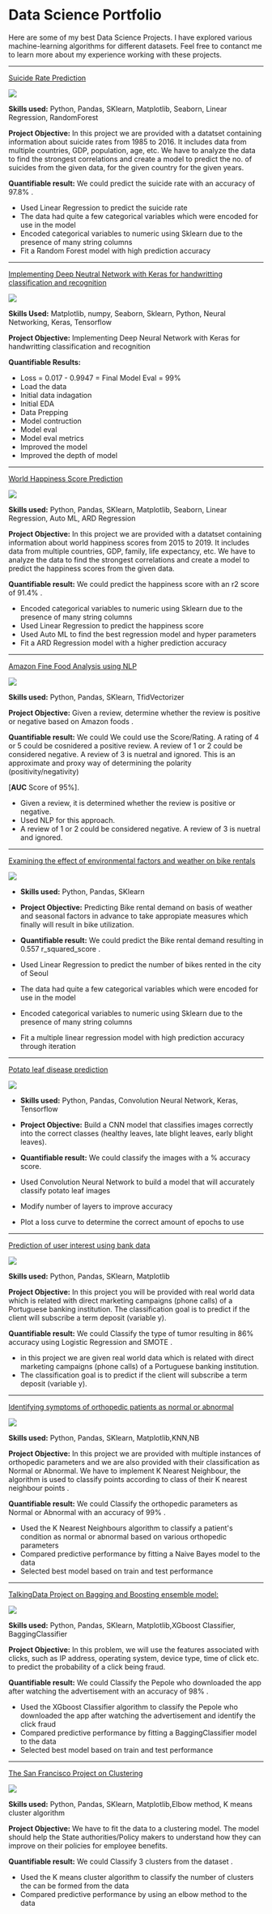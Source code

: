 # Data Science Portfolio

Here are some of my best Data Science Projects. I have explored various machine-learning algorithms for different datasets. Feel free to contanct me to learn more about my experience working with these projects.

***

[Suicide Rate Prediction ](https://github.com/Hwarriach/Suicide_Rates_Prediction.git)

<img src="images/suicide.jpg?raw=true"/>

**Skills used:** Python, Pandas, SKlearn, Matplotlib, Seaborn, Linear Regression, RandomForest

**Project Objective:** In this project we are provided with a datatset containing information about suicide rates from 1985 to 2016. It includes data from multiple countries, GDP, population, age, etc. We have to analyze the data to find the strongest correlations and create a model to predict the no. of suicides from the given data, for the given country for the given years.

**Quantifiable result:** We could predict the  suicide rate with an accuracy of 97.8% .

- Used Linear Regression to predict the suicide rate
- The data had quite a few categorical variables which were encoded for use in the model
- Encoded categorical variables to numeric using Sklearn due to the presence of many string columns
- Fit a Random Forest model with high prediction accuracy

***

[Implementing Deep Neutral Network with Keras for handwritting classification and recognition](https://github.com/Hwarriach/Deep_Neural_Network.git)

 <img src="images/Neural-Network-diagram.jpeg?raw=true"/>

<b>Skills Used:</b> Matplotlib, numpy, Seaborn, Sklearn, Python, Neural Networking, Keras, Tensorflow

<b>Project Objective:</b> Implementing Deep Neural Network with Keras for handwritting classification and recognition

<b>Quantifiable Results:</b>

  - Loss = 0.017 - 0.9947 = Final Model Eval = 99%
  - Load the data
  - Initial data indagation
  - Initial EDA
  - Data Prepping
  - Model contruction
  - Model eval
  - Model eval metrics
  - Improved the model
  - Improved the depth of model

***

[World Happiness Score Prediction ](https://github.com/Hwarriach/World_Happiness_Score.git)

<img src="images/worldhappiness.jpg?raw=true"/>

**Skills used:** Python, Pandas, SKlearn, Matplotlib, Seaborn, Linear Regression, Auto ML, ARD Regression

**Project Objective:** In this project we are provided with a datatset containing information about world happiness scores from 2015 to 2019. It includes data from multiple countries, GDP, family, life expectancy, etc. We have to analyze the data to find the strongest correlations and create a model to predict the happiness scores from the given data.

**Quantifiable result:** We could predict the happiness score with an r2 score of 91.4% .

- Encoded categorical variables to numeric using Sklearn due to the presence of many string columns
- Used Linear Regression to predict the happiness score
- Used Auto ML to find the best regression model and hyper parameters
- Fit a ARD Regression model with a higher prediction accuracy

***

[Amazon Fine Food Analysis using NLP](https://github.com/Hwarriach/NLP_Project.git)

<img src="images/amazon.jpeg?raw=true"/>

**Skills used:** Python, Pandas, SKlearn, TfidVectorizer

**Project Objective:** Given a review, determine whether the review is positive or negative based on Amazon foods .

**Quantifiable result:** We could We could use the Score/Rating. A rating of 4 or 5 could be cosnidered a positive review. A review of 1 or 2 could be considered negative. A review of 3 is nuetral and ignored. This is an approximate and proxy way of determining the polarity (positivity/negativity) 

[**AUC** Score of 95%].
- Given a review, it is determined whether the review is positive or negative.
- Used NLP for this approach.
- A review of 1 or 2 could be considered negative. A review of 3 is nuetral and ignored.

***

[Examining the effect of environmental factors and weather on bike rentals](https://github.com/Hwarriach/Seol_Bike_Linear_Regression_Project.git)

<img src="images/seoul-bikes.jpeg?raw=true"/>

- **Skills used:** Python, Pandas, SKlearn

- **Project Objective:** Predicting Bike rental demand on basis of weather and seasonal factors in advance to take appropiate measures which finally will result in bike utilization.

- **Quantifiable result:** We could predict the Bike rental demand resulting in 0.557 r_squared_score .

- Used Linear Regression to predict the number of bikes rented in the city of Seoul
- The data had quite a few categorical variables which were encoded for use in the model
- Encoded categorical variables to numeric using Sklearn due to the presence of many string columns
- Fit a multiple linear regression model with high prediction accuracy through iteration

***

[Potato leaf disease prediction](https://github.com/Hwarriach/Plant_Village_Prediction.git)

<img src="images/potatoleaf.jpg?raw=true"/>

- **Skills used:** Python, Pandas, Convolution Neural Network, Keras, Tensorflow

- **Project Objective:** Build a CNN model that classifies images correctly into the correct classes (healthy leaves, late blight leaves, early blight leaves).

- **Quantifiable result:** We could classify the images with a % accuracy score.

- Used Convolution Neural Network to build a model that will accurately classify potato leaf images
- Modify number of layers to improve accuracy
- Plot a loss curve to determine the correct amount of epochs to use


***

[Prediction of user interest using bank data](https://github.com/Hwarriach/Portugal_Banking_Logistic_Regression.git)

<img src="images/bank image.jpeg?raw=true"/>

**Skills used:** Python, Pandas, SKlearn, Matplotlib

**Project Objective:** In this project you will be provided with real world data which is related with direct marketing campaigns (phone calls) of a Portuguese banking institution.
The classification goal is to predict if the client will subscribe a term deposit (variable y).

**Quantifiable result:** We could Classify the type of tumor resulting in 86% accuracy using Logistic Regression and SMOTE .

- in this project we are given real world data which is related with direct marketing campaigns (phone calls) of a Portuguese banking institution.
- The classification goal is to predict if the client will subscribe a term deposit (variable y).

***

[Identifying symptoms of orthopedic patients as normal or abnormal](https://github.com/Hwarriach/Knn_Nb_Project.git)

<img src="images/knee-brace-ortho.png?raw=true"/>

**Skills used:** Python, Pandas, SKlearn, Matplotlib,KNN,NB

**Project Objective:** In this project we are provided with multiple instances of orthopedic parameters and we are also provided with their classification as Normal or Abnormal. We have to implement K Nearest Neighbour, the algorithm is used to classify points according to class of their K nearest neighbour points .

**Quantifiable result:** We could Classify the orthopedic parameters as Normal or Abnormal with an accuracy of 99% .

- Used the K Nearest Neighbours algorithm to classify a patient's condition as normal or abnormal based on various orthopedic parameters
- Compared predictive performance by fitting a Naive Bayes model to the data
- Selected best model based on train and test performance

***

[TalkingData Project on Bagging and Boosting ensemble model:](https://github.com/Hwarriach/Ensemble_Project.git)

<img src="images/Mobile.jpeg?raw=true"/>

**Skills used:** Python, Pandas, SKlearn, Matplotlib,XGboost Classifier, BaggingClassifier

**Project Objective:** In this problem, we will use the features associated with clicks, such as IP address, operating system, device type, time of click etc. to predict the probability of a click being fraud.

**Quantifiable result:** We could Classify the Pepole who downloaded the app after watching the advertisement  with an accuracy of 98% .

- Used the XGboost Classifier algorithm to classify the Pepole who downloaded the app after watching the advertisement and identify the click fraud
- Compared predictive performance by fitting a BaggingClassifier model to the data
- Selected best model based on train and test performance

***

[The San Francisco Project on Clustering](https://github.com/Hwarriach/KMeans.git)

<img src="images/clusters.png?raw=true"/>


**Skills used:** Python, Pandas, SKlearn, Matplotlib,Elbow method, K means cluster algorithm

**Project Objective:** We have to fit the data to a clustering model. The model should help the State authorities/Policy makers to understand how they can improve on their policies for employee benefits.

**Quantifiable result:** We could Classify 3 clusters from the dataset .

- Used the  K means cluster algorithm to classify the number of clusters the can be formed from the data
- Compared predictive performance by using an elbow method to the data












